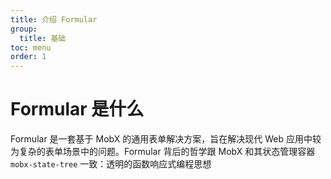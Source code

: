 ```yaml
---
title: 介绍 Formular
group:
  title: 基础
toc: menu
order: 1
---
```


# Formular 是什么

Formular 是一套基于 MobX 的通用表单解决方案，旨在解决现代 Web 应用中较为复杂的表单场景中的问题。Formular 背后的哲学跟 MobX 和其状态管理容器 `mobx-state-tree` 一致：透明的函数响应式编程思想

<code src="./demo/quick-example/index.tsx" defaultShowCode />
